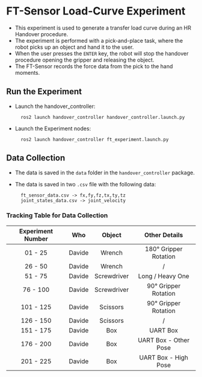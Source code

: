 # FT-Sensor Load-Curve Experiment

- This experiment is used to generate a transfer load curve during an HR Handover procedure.
- The experiment is performed with a pick-and-place task, where the robot picks up an object and hand it to the user.
- When the user presses the `ENTER` key, the robot will stop the handover procedure opening the gripper and releasing the object.
- The FT-Sensor records the force data from the pick to the hand moments.

## Run the Experiment

- Launch the handover_controller:

        ros2 launch handover_controller handover_controller.launch.py

- Launch the Experiment nodes:

        ros2 launch handover_controller ft_experiment.launch.py

## Data Collection

- The data is saved in the `data` folder in the `handover_controller` package.
- The data is saved in two `.csv` file with the following data:

        ft_sensor_data.csv -> fx,fy,fz,tx,ty,tz
        joint_states_data.csv -> joint_velocity

### Tracking Table for Data Collection

| Experiment Number | Who    | Object       | Other Details         |
| :---------------: | :----: | :----------: | :-------------------: |
| 01 - 25           | Davide | Wrench       | 180° Gripper Rotation |
| 26 - 50           | Davide | Wrench       | /                     |
| 51 - 75           | Davide | Screwdriver  | Long / Heavy One      |
| 76 - 100          | Davide | Screwdriver  | 90° Gripper Rotation  |
| 101 - 125         | Davide | Scissors     | 90° Gripper Rotation  |
| 126 - 150         | Davide | Scissors     | /                     |
| 151 - 175         | Davide | Box          | UART Box              |
| 176 - 200         | Davide | Box          | UART Box - Other Pose |
| 201 - 225         | Davide | Box          | UART Box - High Pose  |
